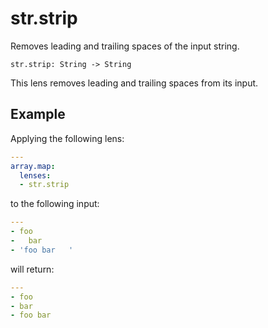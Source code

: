 # str.strip

Removes leading and trailing spaces of the input string.

```
str.strip: String -> String
```

This lens removes leading and trailing spaces from its
input.

## Example

Applying the following lens:

```yaml
---
array.map:
  lenses:
  - str.strip
```

to the following input:

```yaml
---
- foo
-   bar
- 'foo bar   '
```

will return:

```yaml
---
- foo
- bar
- foo bar
```
